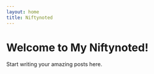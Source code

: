 ```yaml
---
layout: home
title: Niftynoted
---
```


# Welcome to My Niftynoted!
Start writing your amazing posts here.
